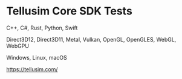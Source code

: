 # Tellusim Core SDK Tests

C++, C#, Rust, Python, Swift

Direct3D12, Direct3D11, Metal, Vulkan, OpenGL, OpenGLES, WebGL, WebGPU

Windows, Linux, macOS

https://tellusim.com/
